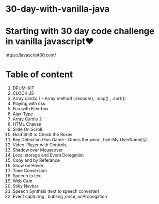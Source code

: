 # 30-day-with-vanilla-java
 # Starting with 30 day code challenge in vanilla javascript❤
 
 https://javascript30.com/ 
 # Table of content 
 1. DRUM-KIT
 2. CLOCK-JS
 3. Array cardio 1 - Array method (.reduce(), .map() , .sort())
 4. Playing with css
 5. Fun with Flex-box
 6. Ajax-Type
 7. Array Cardio 2
 8. HTML Cnavas
 9. Slide On Scroll
 10. Hold Shift to Check the Boxes
 11. Key Detection (Fun Game - Guess the word , hint-My UserName)😜
 12. Video-Player with Controls
 13. Shadow over Mouseover 
 14. Local storage and Event Delegation
 15. Copy and by Referance 
 16. Show on Hover
 17. Time Conversion
 18. Speech to text
 19. Web Cam
 20. Stiky Navbar
 21. Speech Synthsis (text to speech converter)
 22. Event capturing , bubling ,once, onPropogation
